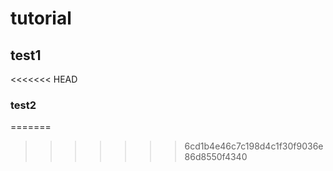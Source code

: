 # tutorial
## test1
<<<<<<< HEAD
### test2
=======
>>>>>>> 6cd1b4e46c7c198d4c1f30f9036e86d8550f4340
